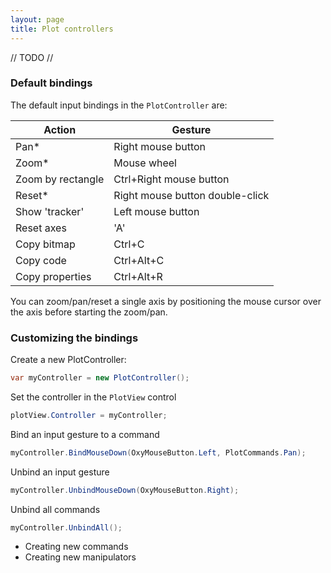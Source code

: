 ```yaml
---
layout: page
title: Plot controllers
---
```


// TODO //

### Default bindings

The default input bindings in the `PlotController` are:

| Action            | Gesture                         |
|-------------------|---------------------------------|
| Pan\*             | Right mouse button              |
| Zoom\*            | Mouse wheel                     |
| Zoom by rectangle | Ctrl+Right mouse button         |
| Reset\*           | Right mouse button double-click |
| Show 'tracker'    | Left mouse button               |
| Reset axes        | 'A'                             |
| Copy bitmap       | Ctrl+C                          |
| Copy code         | Ctrl+Alt+C                      |
| Copy properties   | Ctrl+Alt+R                      |

You can zoom/pan/reset a single axis by positioning the mouse cursor over the axis before starting the zoom/pan.

### Customizing the bindings

Create a new PlotController:

``` csharp
var myController = new PlotController();
```

Set the controller in the `PlotView` control

``` csharp
plotView.Controller = myController;
```

Bind an input gesture to a command

``` csharp
myController.BindMouseDown(OxyMouseButton.Left, PlotCommands.Pan);
```

Unbind an input gesture

``` csharp
myController.UnbindMouseDown(OxyMouseButton.Right);
```

Unbind all commands

``` csharp
myController.UnbindAll();
```

- Creating new commands
- Creating new manipulators
